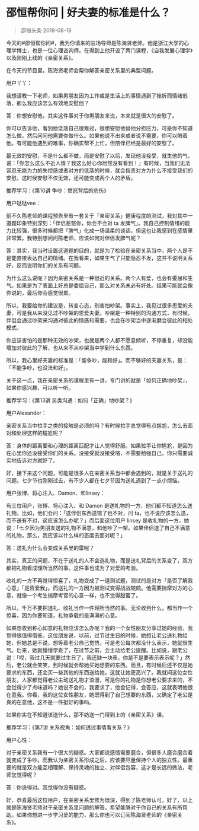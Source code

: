 # 邵恒帮你问 | 好夫妻的标准是什么？
> 邵恒头条
2019-08-18

今天的#邵恒帮你问#，我为你请来的驻场导师是陈海贤老师。他是浙江大学的心理学博士，也是一位心理咨询师。在得到上他开设了两门课程，《自我发展心理学》以及刚刚上线的《亲密关系》。

在今天的节目里，陈海贤老师会帮你解答亲密关系里的典型问题。

用户丫丫：

我想请教一下老师，如果男朋友因为工作或是生活上的事情遇到了挫折而情绪低落，那么我应该怎么有效地安慰他？

答：你想安慰他，其实这件事对于你男朋友来说，本来就是很大的安慰了。

你可以告诉他，看到他低落自己很难过，很想安慰他替他分担压力，可是你不知道怎么做，然后问问他需要你做什么。如果他说不出来或者说不需要，你可以陪着他。有可能他遇到的难事，你确实帮不上忙，但陪伴已经是最好的安慰了。

最无效的安慰，不是什么都不做，而是安慰了以后，发现他没接受，就生他的气，说：「你怎么这么不近人情？我这么好心你居然没有看到！」有时候，当我们无法容忍无能为力的失控感或者对方的低落的时候，就会指责对方为什么不接受我们的安慰。这时候安慰不仅无效，还可能变成两个人的矛盾。

推荐学习：《第10讲 争吵：愤怒背后的悲伤》

用户哒哒vee：

前不久陈老师的课程预告里有一套关于「亲密关系」健康程度的测试，我对其中一道题印象特别深刻：「伴侣惹怒你，你会不会对 ta 发脾气」。我自己控制情绪的能力比较强，很多时候都把「脾气」化成一场温柔的谈话，但这也让我感到在感情里非常累。我特别想问问陈老师，应该如何对伴侣发脾气呢？

答：其实，我当时设置这道题的目的，就是为了检验在亲密关系当中，两个人是不是能直接表达自己的情绪。在我看来，如果生气了只能隐忍不发，这并不说明关系好，反而说明你们的关系有问题。

为什么这么说呢？因为亲密关系是一种很近的关系。两个人有爱，也会有委屈和生气。如果是为了表面上好总是委屈自己，那么对关系未必有好处。结果可能就会像你说的，最后你会感觉很累。

所以，我要给你的建议是，转变心态，别害怕吵架。事实上，我见过很多恩爱的夫妻，可是我从来没见过不吵架的恩爱夫妻。吵架是一种特别的沟通方式，有时候，伴侣会通过吵架来沟通对彼此的情感和需要，也会在吵架当中逐渐磨合彼此的相处模式。

你应该害怕的是那种无效的吵架，也就是两个人都不愿意倾听，不停重复，却没能增加对彼此的了解，也从来不从吵架当中学到什么东西。

所以，我心里好夫妻的标准是：「能争吵，能和好」。而不够好的夫妻关系，是：「不能争吵，也没法和好」。

关于这一点，我在亲密关系的课程里有一讲，专门讲的就是「如何正确地吵架」，如果你感兴趣，可以听一听。

推荐学习：《第13讲 另类沟通：如何「正确」地吵架？》

用户Alexander：

亲密关系当中拉手之类的接触是必须的吗？有时候拉手总觉得有点尴尬，怎么去面对和处理这样的尴尬呢？

答：身体的距离要和心理的距离匹配才让人觉得舒服。如果拉手让你尴尬，是因为在心里你还没接受你们的关系。没接受就没接受咯，不需要勉强自己，你只需要诚实地告诉对方就好了。

好，接下来这个问题，可能是很多人在亲密关系当中都会遇到的，就是关于送礼的问题。七夕节也刚刚过去，有不少人都在七夕节因为送礼遇到了一点小烦恼。

用户张博、将心注入、Damon、和linsey：

有三位用户，张博、将心注入、和 Damon 是送礼物的一方，他们都不知道怎么送礼物。比如，他们会问：「送伴侣东西送错了也不对，问 ta，也不说应该怎么送，而不送有不对，这应该怎么办呢？」而后面这位用户 linsey 是收礼物的一方，她说：「七夕因为男朋友送的礼物不满意，和他吵了一架。如果伴侣送了自己不满意的礼物，那么，我应该以什么样的态度去面对呢？」

答：送礼为什么会变成关系里的雷呢？

其实，真正的问题，不在于送礼的人不会选礼物，而是送礼背后的关系变了，双方都把礼物看成理所当然的事。这件事也成为了对爱的考验。

收礼的一方不再觉得惊喜了，礼物变成了一道测试题，测试的是对方「是否了解我心意」「是否爱我」。而送礼的一方因为被测试变得战战兢兢。他需要揣摩对方的心意，就像一个考生揣摩考官的心意一样，也不觉得甜蜜了。

所以，千万不要把送礼、收礼当作一件理所当然的事。无论收到什么，都当作一个惊喜，因为你要知道，礼物承载的是满满的心意。

如果想收到称心如意的礼物应该怎么办呢？我的一个女性朋友分享过她的经验，我觉得很值得借鉴。这位朋友说，以前，过节过生日的时候，她想让老公送礼物给她，但她总是不说，想等着老公自己觉悟。可是老公每次都没什么表示，她就很生气。后来，她就慢慢学乖了，在过节之前，会主动给老公提醒。比如说，跟老公说：「哎，我过几天就要过生日了，我还缺一块表，你是不是要表示表示呢？」然后，老公就会笑笑，到时候就会帮她买她想要的东西。而且，有时候后还不仅是她要求的东西，还会买一些其他的东西送给她，这就让她更高兴了。我就问这位女性朋友，人家都觉得老公主动送礼物才浪漫，可是你的礼物是你想老公要求来的，不会觉得少了点味道吗？她说不会的，我要求了，他会记得，会答应，这就表明他很在意我。你看，我的这位女性朋友，她既得到了自己想要的东西，又确定了老公是真的在意他，这不是一件挺好的事吗。

如果你实在不知道该送什么，那不妨送一门得到上的《亲密关系》课。

推荐学习：《第7讲 关系视角：如何透过事情看关系？》

用户心性：

对于亲密关系我有一个很大的疑惑。大家都说感情需要磨合，但很多人磨合磨合着就变成了争吵。而我认为亲密关系形成之后，应该要尽量保持个人的独立性。最重要的就是双方能互相理解、保持灵魂的独立、对伴侣包容，这才是长远的做法，老师您觉得呢？

答：你说得对。我觉得你没有疑惑。

好，恭喜最后这位用户，在亲密关系里修为很深，得到了陈老师认可。好了，以上就是陈海贤老师对于亲密关系里问题的解答。希望能够对于你自己的关系有所帮助。如果你想进一步学习爱的能力，那么你也可以订阅陈海贤老师的《亲密关系》。


